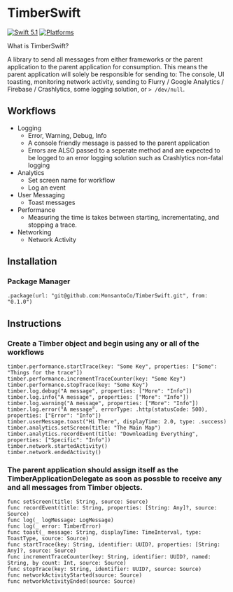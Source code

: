 # TimberSwift

[![Swift 5.1](https://img.shields.io/badge/Swift-5.1-orange.svg?style=flat)](https://developer.apple.com/swift/)
[![Platforms](https://img.shields.io/badge/Platforms-macOS%20%7C%20Linux%20%7C%20iOS%20%7C%20tvOS%20%7C%20watchOS-green.svg?style=flat)](https://swift.org/package-manager/)

What is TimberSwift?

A library to send all messages from either frameworks or the parent application to the parent application for consumption. This means the parent application will solely be responsible for sending to: The console, UI toasting, monitoring network activity, sending to Flurry / Google Analytics / Firebase / Crashlytics, some logging solution, or `> /dev/null`.

## Workflows

- Logging
  - Error, Warning, Debug, Info
  - A console friendly message is passed to the parent application
  - Errors are ALSO passed to a seperate method and are expected to be logged to an error logging solution such as Crashlytics non-fatal logging
- Analytics
  - Set screen name for workflow
  - Log an event
- User Messaging
  - Toast messages
- Performance
  - Measuring the time is takes between starting, incrementating, and stopping a trace.
- Networking
  - Network Activity

## Installation

### Package Manager

```.package(url: "git@github.com:MonsantoCo/TimberSwift.git", from: "0.1.0")```

## Instructions

### Create a Timber object and begin using any or all of the workflows

```
timber.performance.startTrace(key: "Some Key", properties: ["Some": "Things for the trace"])
timber.performance.incrementTraceCounter(key: "Some Key")
timber.performance.stopTrace(key: "Some Key")
timber.log.debug("A message", properties: ["More": "Info"])
timber.log.info("A message", properties: ["More": "Info"])
timber.log.warning("A message", properties: ["More": "Info"])
timber.log.error("A message", errorType: .http(statusCode: 500), properties: ["Error": "Info"])
timber.userMessage.toast("Hi There", displayTime: 2.0, type: .success)
timber.analytics.setScreen(title: "The Main Map")
timber.analytics.recordEvent(title: "Downloading Everything", properties: ["Specific": "Info"])
timber.network.startedActivity()
timber.network.endedActivity()
```

### The parent application should assign itself as the TimberApplicationDelegate as soon as possble to receive any and all messages from Timber objects.

```
func setScreen(title: String, source: Source)
func recordEvent(title: String, properties: [String: Any]?, source: Source)
func log(_ logMessage: LogMessage)
func log(_ error: TimberError)
func toast(_ message: String, displayTime: TimeInterval, type: ToastType, source: Source)
func startTrace(key: String, identifier: UUID?, properties: [String: Any]?, source: Source)
func incrementTraceCounter(key: String, identifier: UUID?, named: String, by count: Int, source: Source)
func stopTrace(key: String, identifier: UUID?, source: Source)
func networkActivityStarted(source: Source)
func networkActivityEnded(source: Source)
```
